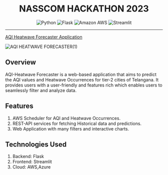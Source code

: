 <div align="center">
<h1> NASSCOM HACKATHON 2023
</h1>

![Python](https://img.shields.io/badge/python-3670A0?style=for-the-badge&logo=python&logoColor=ffdd54) 
![Flask](https://img.shields.io/static/v1?style=for-the-badge&message=Flask&color=000000&logo=Flask&logoColor=FFFFFF&label=)
![Amazon AWS](https://img.shields.io/static/v1?style=for-the-badge&message=Amazon+AWS&color=232F3E&logo=Amazon+AWS&logoColor=FFFFFF&label=)
![Streamlit](https://img.shields.io/static/v1?style=for-the-badge&message=Streamlit&color=FF4B4B&logo=Streamlit&logoColor=FFFFFF&label=)

<hr>
</div>

[AQI Heatwave Forecaster Application](https://nasscom-capgemini-hackathon-aqi-heatwave-forecaster-home-o0tty0.streamlit.app/)

![AQI   HEATWAVE FORECASTER(1)](https://user-images.githubusercontent.com/62739618/222820402-2e39e2ad-aec8-4741-8f31-293ee22647dd.png)

## Overview

AQI-Heatwave Forecaster is a web-based application that aims to predict the AQI values and Heatwave Occurrences for tier-2 cities of Telangana. It provides users with a user-friendly and features rich which enables users to seamlessly filter and analyze data.

## Features

1. AWS Scheduler for AQI and Heatwave Occurrences.
2. REST-API services for fetching Historical data and predictions.
3. Web Application with many filters and interactive charts.


## Technologies Used

1. Backend: Flask
2. Frontend: Streamlit
3. Cloud: AWS,Azure
